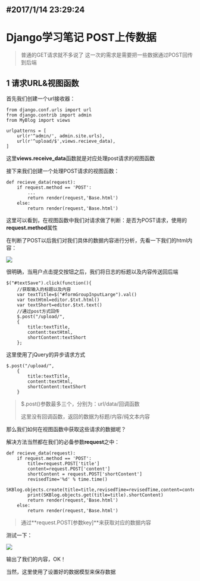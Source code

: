 #2017/1/14 23:29:24 
----------
# Django学习笔记 POST上传数据 #

> 普通的GET请求就不多说了
> 这一次的需求是需要把一些数据通过POST回传到后端

## 1 请求URL&视图函数 ##
首先我们创建一个url接收器：
	
	from django.conf.urls import url
	from django.contrib import admin
	from MyBlog import views

	urlpatterns = [
	    url(r'^admin/', admin.site.urls),
	    url(r'^upload/$',views.recieve_data),
	]

这里**views.receive_data**函数就是对应处理post请求的视图函数

接下来我们创建一个处理POST请求的视图函数：

	def recieve_data(request):
	    if request.method == 'POST':
	        ...
	        return render(request,'Base.html')
	    else:
	        return render(request,'Base.html')

这里可以看到，在视图函数中我们对请求做了判断：是否为POST请求，使用的**request.method**属性

在判断了POST以后我们对我们具体的数据内容进行分析，先看一下我们的html内容：

![](http://i.imgur.com/GGK96uV.png)


很明确，当用户点击提交按钮之后，我们将日志的标题以及内容传送回后端
	
	$("#textSave").click(function(){
        //获取输入的标题以及内容
        var textTitle=$("#formGroupInputLarge").val()
        var textHtml=editor.$txt.html()
        var textShort=editor.$txt.text()
        //通过post方式回传
        $.post("/upload/",
        {
            title:textTitle,
            content:textHtml,
            shortContent:textShort
        };

这里使用了jQuery的异步请求方式
	
	$.post("/upload/",
        {
            title:textTitle,
            content:textHtml,
            shortContent:textShort
        }

> $.post()参数最多三个，分别为：url/data/回调函数
> 
> 这里没有回调函数，返回的数据为标题/内容/纯文本内容

那么我们如何在视图函数中获取这些请求的数据呢？

解决方法当然都在我们的必备参数**request**之中：

	def recieve_data(request):
	    if request.method == 'POST':
	        title=request.POST['title']
	        content=request.POST['content']
	        shortContent = request.POST['shortContent']
	        revisedTime='%d' % time.time()
	        SKBlog.objects.create(title=title,revisedTime=revisedTime,content=content,shortContent=shortContent)
	        print(SKBlog.objects.get(title=title).shortContent)
	        return render(request,'Base.html')
	    else:
	        return render(request,'Base.html')

> 通过**request.POST[参数key]**来获取对应的数据内容

测试一下：

![](http://i.imgur.com/CkkPzdD.png)

输出了我们的内容，OK！

当然，这里使用了设置好的数据模型来保存数据